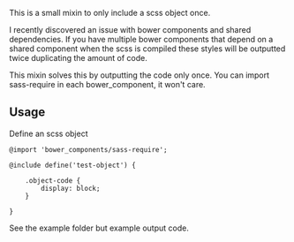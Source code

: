This is a small mixin to only include a scss object once.

I recently discovered an issue with bower components and shared dependencies.
If you have multiple bower components that depend on a shared component
when the scss is compiled these styles will be outputted twice duplicating
the amount of code.

This mixin solves this by outputting the code only once. You can import sass-require in each
bower_component, it won't care.

## Usage

Define an scss object

```
@import 'bower_components/sass-require';

@include define('test-object') {
	
	.object-code {
		display: block;
	}

}
```

See the example folder but example output code.